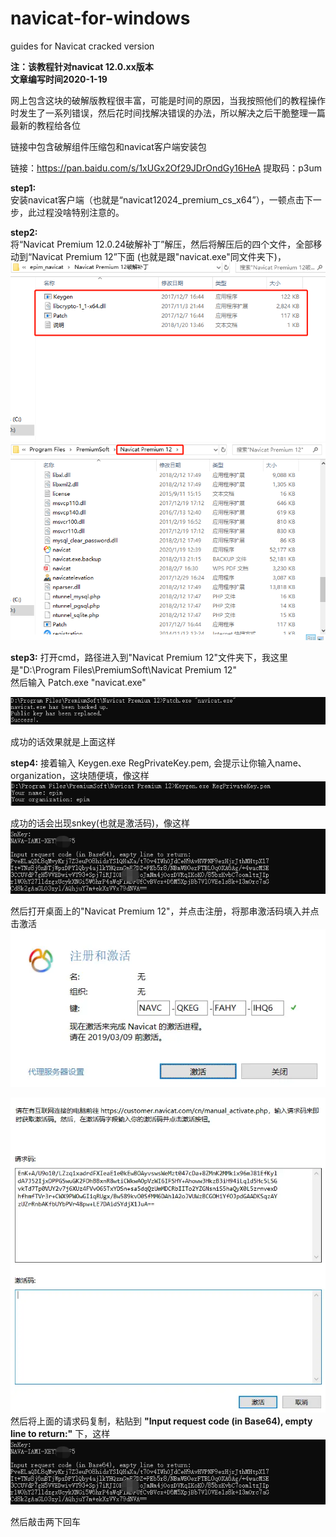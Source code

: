 # navicat-for-windows
guides for Navicat cracked version

**注：该教程针对navicat 12.0.xx版本** <br>
**文章编写时间2020-1-19**<br>

网上包含这块的破解版教程很丰富，可能是时间的原因，当我按照他们的教程操作时发生了一系列错误，然后花时间找解决错误的办法，所以解决之后干脆整理一篇最新的教程给各位

链接中包含破解组件压缩包和navicat客户端安装包

链接：https://pan.baidu.com/s/1xUGx2Of29JDrOndGy16HeA 
提取码：p3um

**step1:**<br>
安装navicat客户端（也就是“navicat12024_premium_cs_x64”），一顿点击下一步，此过程没啥特别注意的。

**step2:**<br>
将“Navicat Premium 12.0.24破解补丁”解压，然后将解压后的四个文件，全部移动到“Navicat Premium 12”下面 (也就是跟"navicat.exe"同文件夹下)，
![one](c92ee3ded3ab1f3dbf09acdce20cd33.png)
![one](833d442dc1c80f2f2003e977fe8fd81.png)

**step3:**
打开cmd，路径进入到"Navicat Premium 12"文件夹下，我这里是"D:\Program Files\PremiumSoft\Navicat Premium 12\"<br>
然后输入 Patch.exe "navicat.exe"

![one](d35fa9ea4f02b08b6b4bcea74a3addd.png)

成功的话效果就是上面这样

**step4:**
接着输入 Keygen.exe RegPrivateKey.pem, 会提示让你输入name、organization，这块随便填，像这样
![one](ffc92272ccf97308ce22b847579dc4b.png)

成功的话会出现snkey(也就是激活码)，像这样
![one](ed757a07d9177eb98fad7b8bc0fdb33.png)

然后打开桌面上的"Navicat Premium 12"，并点击注册，将那串激活码填入并点击激活
![one](803f23753c829552f3e28235a4f27f5.png)

![one](9beec79b3dd85bab5bd31d9ce95aed7.png)
然后将上面的请求码复制，粘贴到 **"Input request code (in Base64), empty line to return:"** 下，这样
![one](ed757a07d9177eb98fad7b8bc0fdb33.png)

然后敲击两下回车
